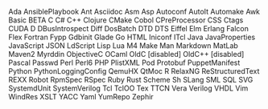 Ada
AnsiblePlaybook
Ant
Asciidoc
Asm
Asp
Autoconf
AutoIt
Automake
Awk
Basic
BETA
C
C#
C++
Clojure
CMake
Cobol
CPreProcessor
CSS
Ctags
CUDA
D
DBusIntrospect
Diff
DosBatch
DTD
DTS
Eiffel
Elm
Erlang
Falcon
Flex
Fortran
Fypp
Gdbinit
Glade
Go
HTML
Iniconf
ITcl
Java
JavaProperties
JavaScript
JSON
LdScript
Lisp
Lua
M4
Make
Man
Markdown
MatLab
Maven2
Myrddin
ObjectiveC
OCaml
OldC [disabled]
OldC++ [disabled]
Pascal
Passwd
Perl
Perl6
PHP
PlistXML
Pod
Protobuf
PuppetManifest
Python
PythonLoggingConfig
QemuHX
QtMoc
R
RelaxNG
ReStructuredText
REXX
Robot
RpmSpec
RSpec
Ruby
Rust
Scheme
Sh
SLang
SML
SQL
SVG
SystemdUnit
SystemVerilog
Tcl
TclOO
Tex
TTCN
Vera
Verilog
VHDL
Vim
WindRes
XSLT
YACC
Yaml
YumRepo
Zephir
